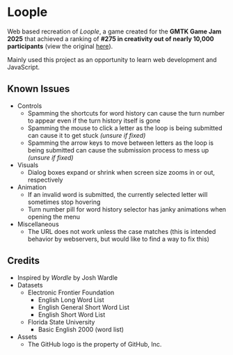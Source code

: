 # Loople
Web based recreation of *Loople*, a game created for the **GMTK Game Jam 2025** that achieved a ranking of **#275 in creativity out of nearly 10,000 participants** (view the original [here](https://github.com/sudthebud/Loople-GMTK_Game_Jam_2025)).

Mainly used this project as an opportunity to learn web development and JavaScript.

## Known Issues
- Controls
    - Spamming the shortcuts for word history can cause the turn number to appear even if the turn history itself is gone
    - Spamming the mouse to click a letter as the loop is being submitted can cause it to get stuck *(unsure if fixed)*
    - Spamming the arrow keys to move between letters as the loop is being submitted can cause the submission process to mess up *(unsure if fixed)*
- Visuals
    - Dialog boxes expand or shrink when screen size zooms in or out, respectively
- Animation
    - If an invalid word is submitted, the currently selected letter will sometimes stop hovering
    - Turn number pill for word history selector has janky animations when opening the menu
- Miscellaneous
    - The URL does not work unless the case matches (this is intended behavior by webservers, but would like to find a way to fix this)

## Credits
- Inspired by *Wordle* by Josh Wardle
- Datasets
    - Electronic Frontier Foundation
        - English Long Word List
        - English General Short Word List
        - English Short Word List
    - Florida State University
        - Basic English 2000 (word list)
- Assets
    - The GitHub logo is the property of GitHub, Inc.